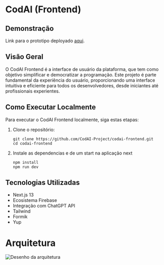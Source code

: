 # CodAI (Frontend)

## Demonstração
Link para o prototipo deployado [aqui](https://codai-hub-development.web.app/).

## Visão Geral
O CodAI Frontend é a interface de usuário da plataforma, que tem como objetivo simplificar e democratizar a programação. Este projeto é parte fundamental da experiência do usuário, proporcionando uma interface intuitiva e eficiente para todos os desenvolvedores, desde iniciantes até profissionais experientes.

## Como Executar Localmente
Para executar o CodAI Frontend localmente, siga estas etapas:

1. Clone o repositório:
   ```
   git clone https://github.com/CodAI-Project/codai-frontend.git
   cd codai-frontend
    ```
2. Instale as dependencias e de um start na aplicação next
    ```
    npm install
    npm run dev
    ```
## Tecnologias Utilizadas
- Next.js 13
- Ecosistema Firebase
- Integração com ChatGPT API
- Tailwind
- Formik
- Yup

# Arquitetura
![Desenho da arquitetura](https://firebasestorage.googleapis.com/v0/b/codai-development.appspot.com/o/codai-arquitetura-CodAI.drawio.png?alt=media&token=8098019e-2bd0-4f2e-b604-ba9338a22e91)
